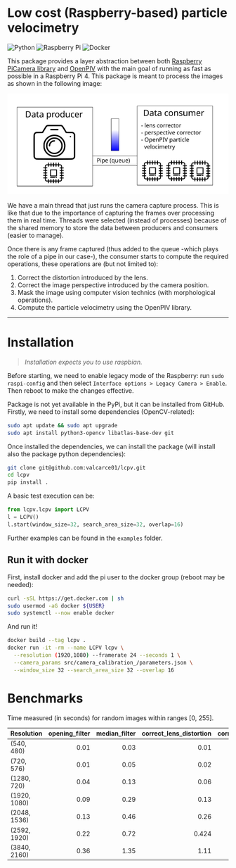 # Low cost (Raspberry-based) particle velocimetry

![Python](https://img.shields.io/badge/python-3670A0?style=for-the-badge&logo=python&logoColor=ffdd54)
![Raspberry Pi](https://img.shields.io/badge/-RaspberryPi-C51A4A?style=for-the-badge&logo=Raspberry-Pi)
![Docker](https://img.shields.io/badge/docker-%230db7ed.svg?style=for-the-badge&logo=docker&logoColor=white)

This package provides a layer abstraction between both 
[Raspberry PiCamera library](https://github.com/waveform80/picamera) 
and [OpenPIV](https://github.com/OpenPIV/openpiv-python) with the 
main goal of running as fast as possible in a Raspberry Pi 4. This package is meant to process the images
as shown in the following image:

![Pipeline](doc/assets/pipeline.svg)

We have a main thread that just runs the camera capture process. This is like that due to the 
importance of capturing the frames over processing them in real time. Threads were selected (instead of processes)
because of the shared memory to store the data between producers and consumers (easier to manage).

Once there is any frame captured (thus added to the queue -which plays the role of a pipe in our case-), the consumer
starts to compute the required operations, these operations are (but not limited to):

1. Correct the distortion introduced by the lens.
2. Correct the image perspective introduced by the camera position.
3. Mask the image using computer vision technics (with morphological operations).
4. Compute the particle velocimetry using the OpenPIV library.

---
# Installation
> _Installation expects you to use raspbian._ 

Before starting, we need to enable legacy mode of the Raspberry: run `sudo raspi-config` and then select 
`Interface options > Legacy Camera > Enable`. Then reboot to make the changes effective.

Package is not yet available in the PyPi, but it can be installed from GitHub. Firstly, we need to install some 
dependencies (OpenCV-related):
```bash
sudo apt update && sudo apt upgrade
sudo apt install python3-opencv libatlas-base-dev git
```
Once installed the dependencies, we can install the package (will install also the package python dependencies):
```bash
git clone git@github.com:valcarce01/lcpv.git
cd lcpv
pip install .
```

A basic test execution can be:
```python
from lcpv.lcpv import LCPV
l = LCPV()
l.start(window_size=32, search_area_size=32, overlap=16)
```

Further examples can be found in the `examples` folder.

## Run it with docker

First, install docker and add the pi user to the docker group (reboot may be needed):
```bash
curl -sSL https://get.docker.com | sh
sudo usermod -aG docker ${USER}
sudo systemctl --now enable docker
```

And run it!
```bash
docker build --tag lcpv .
docker run -it -rm --name LCPV lcpv \
  --resolution (1920,1080) --framerate 24 --seconds 1 \
  --camera_params src/camera_calibration_/parameters.json \
  --window_size 32 --search_area_size 32 --overlap 16
```

# Benchmarks

Time measured (in seconds) for random images within ranges [0, 255].

| Resolution   | opening_filter | median_filter | correct_lens_distortion | correct_image_perspective |
|:-------------|---------------:|--------------:|------------------------:|--------------------------:|
| (540, 480)   |           0.01 |          0.03 |                    0.01 |                     0.003 |
| (720, 576)   |           0.01 |          0.05 |                    0.02 |                     0.007 |
| (1280, 720)  |           0.04 |          0.13 |                    0.06 |                      0.01 |
| (1920, 1080) |           0.09 |          0.29 |                    0.13 |                      0.02 |
| (2048, 1536) |           0.13 |          0.46 |                    0.26 |                      0.04 |
| (2592, 1920) |           0.22 |          0.72 |                   0.424 |                      0.07 |
| (3840, 2160) |           0.36 |          1.35 |                    1.11 |                      0.11 |